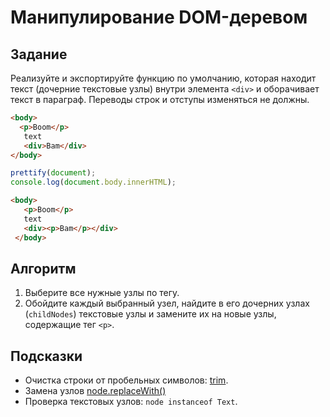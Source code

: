 # Манипулирование DOM-деревом

## Задание

Реализуйте и экспортируйте функцию по умолчанию, которая находит текст (дочерние текстовые узлы) внутри элемента `<div>` и оборачивает текст в параграф. Переводы строк и отступы изменяться не должны.

```html
<body>
  <p>Boom</p>
   text
   <div>Bam</div>
</body>
```
```js
prettify(document);
console.log(document.body.innerHTML);
```
```html
<body>
   <p>Boom</p>
   text
   <div><p>Bam</p></div>
 </body>
```

## Алгоритм

1. Выберите все нужные узлы по тегу.
2. Обойдите каждый выбранный узел, найдите в его дочерних узлах (`childNodes`) текстовые узлы и замените их на новые узлы, содержащие тег `<p>`.

## Подсказки

- Очистка строки от пробельных символов: [trim](https://developer.mozilla.org/en-US/docs/Web/JavaScript/Reference/Global_Objects/String/trim).
- Замена узлов [node.replaceWith()](https://developer.mozilla.org/en-US/docs/Web/API/ChildNode/replaceWith)
- Проверка текстовых узлов: `node instanceof Text`.